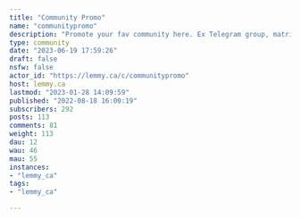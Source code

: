 ```yaml
---
title: "Community Promo" 
name: "communitypromo"
description: "Promote your fav community here. Ex Telegram group, matrix room, discord server, sublemmy, subreddit etc.This sublemmy is now on matrix! matrix.to/#/#RoomDiscovery:matrix.organd discord: https://discord.gg/XrrnsHFJVj"
type: community
date: "2023-06-19 17:59:26"
draft: false
nsfw: false
actor_id: "https://lemmy.ca/c/communitypromo"
host: lemmy.ca
lastmod: "2023-01-28 14:09:59"
published: "2022-08-18 16:00:19"
subscribers: 292
posts: 113
comments: 81
weight: 113
dau: 12
wau: 46
mau: 55
instances:
- "lemmy_ca"
tags: 
- "lemmy_ca"

---
```

